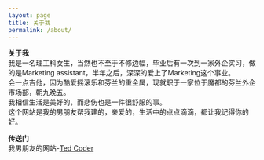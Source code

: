 ```yaml
---
layout: page
title: 关于我
permalink: /about/
---
```


**关于我**  
我是一名理工科女生，当然也不至于不修边幅，毕业后有一次到一家外企实习，做的是Marketing assistant，半年之后，深深的爱上了Marketing这个事业。  
会一点吉他，因为酷爱摇滚乐和芬兰的重金属，现就职于一家位于魔都的芬兰外企市场部，朝九晚五。  
我相信生活是美好的，而悲伤也是一件很舒服的事。  
这个网站是我的男朋友帮我建的，亲爱的，生活中的点点滴滴，都让我记得你的好。  


**传送门**  
我男朋友的网站-[Ted Coder][1]





[1]:http://tedcoder.com/